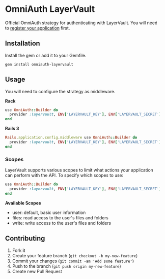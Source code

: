 # OmniAuth LayerVault

Official OmniAuth strategy for authenticating with LayerVault. You will need to [register your application](https://layervault.com/settings/development) first.

## Installation

Install the gem or add it to your Gemfile.

```
gem install omniauth-layervault
```

## Usage

You will need to configure the strategy as middleware.

**Rack**

``` ruby
use OmniAuth::Builder do
  provider :layervault, ENV['LAYERVAULT_KEY'], ENV['LAYERVAULT_SECRET']
end
```

**Rails 3**

``` ruby
Rails.application.config.middleware use OmniAuth::Builder do
  provider :layervault, ENV['LAYERVAULT_KEY'], ENV['LAYERVAULT_SECRET']
end
```

### Scopes

LayerVault supports various scopes to limit what actions your application can perform with the API. To specify which scopes to use:

``` ruby
use OmniAuth::Builder do
  provider :layervault, ENV['LAYERVAULT_KEY'], ENV['LAYERVAULT_SECRET'], scope: "user+files"
end
```

**Available Scopes**

* user: default, basic user information
* files: read access to the user's files and folders
* write: write access to the user's files and folders

## Contributing

1. Fork it
2. Create your feature branch (`git checkout -b my-new-feature`)
3. Commit your changes (`git commit -am 'Add some feature'`)
4. Push to the branch (`git push origin my-new-feature`)
5. Create new Pull Request
